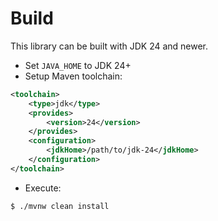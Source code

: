 # Build

This library can be built with JDK 24 and newer.

* Set ```JAVA_HOME``` to JDK 24+
* Setup Maven toolchain:

```xml    
<toolchain>
    <type>jdk</type>
    <provides>
        <version>24</version>
    </provides>
    <configuration>
        <jdkHome>/path/to/jdk-24</jdkHome>
    </configuration>
</toolchain>
```

* Execute:

```shell script
$ ./mvnw clean install
```